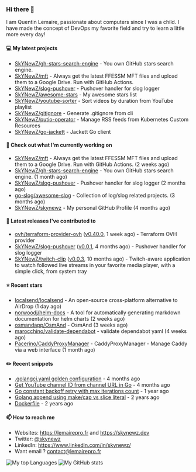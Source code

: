 ### Hi there 👋

I am Quentin Lemaire, passionate about computers since I was a child.
I have made the concept of DevOps my favorite field and try to learn a little more every day!

#### 💻 My latest projects


- [SkYNewZ/gh-stars-search-engine](https://github.com/SkYNewZ/gh-stars-search-engine) - You own GitHub stars search engine.
- [SkYNewZ/mft](https://github.com/SkYNewZ/mft) - Always get the latest FFESSM MFT files and upload them to a Google Drive. Run with GitHub Actions.
- [SkYNewZ/slog-pushover](https://github.com/SkYNewZ/slog-pushover) - Pushover handler for slog logger
- [SkYNewZ/awesome-stars](https://github.com/SkYNewZ/awesome-stars) - My awesome stars list
- [SkYNewZ/youtube-sorter](https://github.com/SkYNewZ/youtube-sorter) - Sort videos by duration from YouTube playlist
- [SkYNewZ/gitignore](https://github.com/SkYNewZ/gitignore) - Generate .gitignore from cli
- [SkYNewZ/putio-operator](https://github.com/SkYNewZ/putio-operator) - Manage RSS feeds from Kubernetes Custom Resources 
- [SkYNewZ/go-jackett](https://github.com/SkYNewZ/go-jackett) - Jackett Go client

#### 👷 Check out what I'm currently working on


- [SkYNewZ/mft](https://github.com/SkYNewZ/mft) - Always get the latest FFESSM MFT files and upload them to a Google Drive. Run with GitHub Actions. (2 weeks ago)
- [SkYNewZ/gh-stars-search-engine](https://github.com/SkYNewZ/gh-stars-search-engine) - You own GitHub stars search engine. (1 month ago)
- [SkYNewZ/slog-pushover](https://github.com/SkYNewZ/slog-pushover) - Pushover handler for slog logger (2 months ago)
- [go-slog/awesome-slog](https://github.com/go-slog/awesome-slog) - Collection of log/slog related projects. (3 months ago)
- [SkYNewZ/skynewz](https://github.com/SkYNewZ/skynewz) - My personal GitHub Profile (4 months ago)

#### 🚀 Latest releases I've contributed to


- [ovh/terraform-provider-ovh](https://github.com/ovh/terraform-provider-ovh) ([v0.40.0](https://github.com/ovh/terraform-provider-ovh/releases/tag/v0.40.0), 1 week ago) - Terraform OVH provider
- [SkYNewZ/slog-pushover](https://github.com/SkYNewZ/slog-pushover) ([v0.0.1](https://github.com/SkYNewZ/slog-pushover/releases/tag/v0.0.1), 4 months ago) - Pushover handler for slog logger
- [SkYNewZ/twitch-clip](https://github.com/SkYNewZ/twitch-clip) ([v0.0.3](https://github.com/SkYNewZ/twitch-clip/releases/tag/v0.0.3), 10 months ago) - Twitch-aware application to watch followed live streams in your favorite media player, with a simple click, from system tray

#### ⭐ Recent stars

- [localsend/localsend](https://github.com/localsend/localsend) - An open-source cross-platform alternative to AirDrop (1 day ago)
- [norwoodj/helm-docs](https://github.com/norwoodj/helm-docs) - A tool for automatically generating markdown documentation for helm charts (2 weeks ago)
- [osmandapp/OsmAnd](https://github.com/osmandapp/OsmAnd) - OsmAnd (3 weeks ago)
- [marocchino/validate-dependabot](https://github.com/marocchino/validate-dependabot) - validate dependabot yaml (4 weeks ago)
- [Pacerino/CaddyProxyManager](https://github.com/Pacerino/CaddyProxyManager) - CaddyProxyManager - Manage Caddy via a web interface (1 month ago)

#### ✏️ Recent snippets


- [.golangci.yaml golden configuration](https://gist.github.com/1298ddacb28d23738a9498509765baae) - 4 months ago
- [Get YouTube channel ID from channel URL in Go](https://gist.github.com/876c3fe69d7d84cf47510032194ff888) - 4 months ago
- [Go constant backoff retry with max iterations count](https://gist.github.com/69f09bb63ed1429557aa9121042531fa) - 1 year ago
- [Golang append using make/cap vs slice literal](https://gist.github.com/ebdcb5d1737bcabc66238d0818250f4b) - 2 years ago
- [Dockerfile](https://gist.github.com/0a0e1b32f91ea09efa1f5bdfef480b21) - 2 years ago

#### 📫 How to reach me

- Websites: https://lemairepro.fr and https://skynewz.dev
- Twitter: [@skynewz](https://twitter.com/skynewz)
- LinkedIn: https://www.linkedin.com/in/skynewz/
- Want email ? [contact@lemairepro.fr](mailto:contact@lemairepro.fr?subject=Contact%20from%20your%20Github%20Profile)

![My top Languages](https://github-readme-stats.vercel.app/api/top-langs/?username=skynewz&hide=javascript,html,css,typescript&layout=compact)
![My GitHub stats](https://github-readme-stats.vercel.app/api?username=skynewz&count_private=true&show_icons=true)

